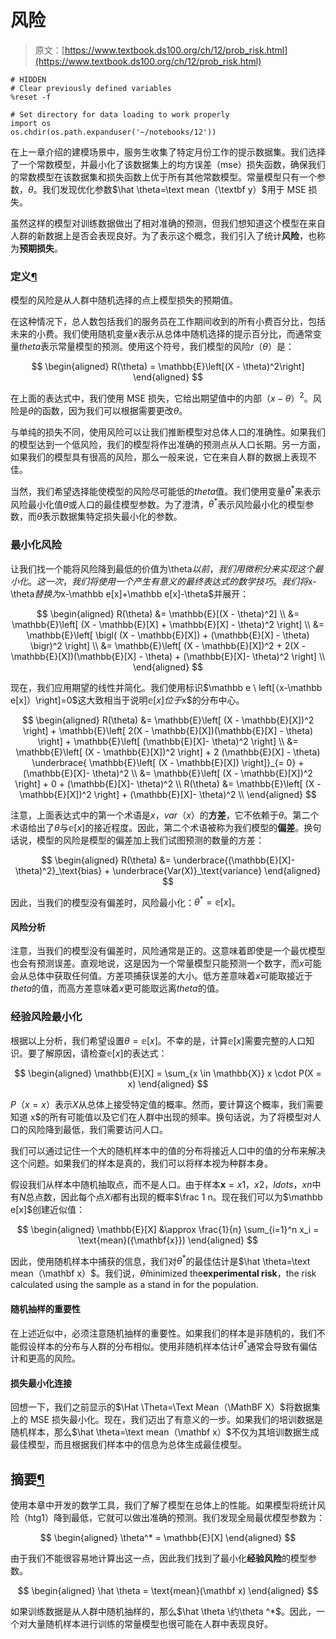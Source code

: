 # 风险

> 原文：[https://www.textbook.ds100.org/ch/12/prob_risk.html](https://www.textbook.ds100.org/ch/12/prob_risk.html)

```
# HIDDEN
# Clear previously defined variables
%reset -f

# Set directory for data loading to work properly
import os
os.chdir(os.path.expanduser('~/notebooks/12'))

```

在上一章介绍的建模场景中，服务生收集了特定月份工作的提示数据集。我们选择了一个常数模型，并最小化了该数据集上的均方误差（mse）损失函数，确保我们的常数模型在该数据集和损失函数上优于所有其他常数模型。常量模型只有一个参数，$\theta$。我们发现优化参数$\hat \theta=\text mean（\textbf y）$用于 MSE 损失。

虽然这样的模型对训练数据做出了相对准确的预测，但我们想知道这个模型在来自人群的新数据上是否会表现良好。为了表示这个概念，我们引入了统计**风险**，也称为**预期损失**。

### 定义[¶](#Definition)

模型的风险是从人群中随机选择的点上模型损失的预期值。

在这种情况下，总人数包括我们的服务员在工作期间收到的所有小费百分比，包括未来的小费。我们使用随机变量$x$表示从总体中随机选择的提示百分比，而通常变量$theta$表示常量模型的预测。使用这个符号，我们模型的风险$r（\theta）$是：

$$ \begin{aligned} R(\theta) = \mathbb{E}\left[(X - \theta)^2\right] \end{aligned} $$

在上面的表达式中，我们使用 MSE 损失，它给出期望值中的内部$（x-\theta）^2$。风险是$\theta$的函数，因为我们可以根据需要更改$\theta$。

与单纯的损失不同，使用风险可以让我们推断模型对总体人口的准确性。如果我们的模型达到一个低风险，我们的模型将作出准确的预测点从人口长期。另一方面，如果我们的模型具有很高的风险，那么一般来说，它在来自人群的数据上表现不佳。

当然，我们希望选择能使模型的风险尽可能低的$theta$值。我们使用变量$\theta^*$来表示风险最小化值$\theta$或人口的最佳模型参数。为了澄清，$\theta^*$表示风险最小化的模型参数，而$\hat \theta$表示数据集特定损失最小化的参数。

### 最小化风险

让我们找一个能将风险降到最低的价值为\theta$以前，我们用微积分来实现这个最小化。这一次，我们将使用一个产生有意义的最终表达式的数学技巧。我们将$x-\theta$替换为$x-\mathbb e[x]+\mathbb e[x]-\theta$并展开：

$$ \begin{aligned} R(\theta) &= \mathbb{E}[(X - \theta)^2] \\ &= \mathbb{E}\left[ (X - \mathbb{E}[X] + \mathbb{E}[X] - \theta)^2 \right] \\ &= \mathbb{E}\left[ \bigl( (X - \mathbb{E}[X]) + (\mathbb{E}[X] - \theta) \bigr)^2 \right] \\ &= \mathbb{E}\left[ (X - \mathbb{E}[X])^2 + 2(X - \mathbb{E}[X])(\mathbb{E}[X] - \theta) + (\mathbb{E}[X]- \theta)^2 \right] \\ \end{aligned} $$

现在，我们应用期望的线性并简化。我们使用标识$\mathbb e \ left[（x-\mathbb e[x]）\right]=0$这大致相当于说明$\mathbb e[x]位于$x$的分布中心。

$$ \begin{aligned} R(\theta) &= \mathbb{E}\left[ (X - \mathbb{E}[X])^2 \right] + \mathbb{E}\left[ 2(X - \mathbb{E}[X])(\mathbb{E}[X] - \theta) \right] + \mathbb{E}\left[ (\mathbb{E}[X]- \theta)^2 \right] \\ &= \mathbb{E}\left[ (X - \mathbb{E}[X])^2 \right] + 2 (\mathbb{E}[X] - \theta) \underbrace{ \mathbb{E}\left[ (X - \mathbb{E}[X]) \right]}_{= 0} + (\mathbb{E}[X]- \theta)^2 \\ &= \mathbb{E}\left[ (X - \mathbb{E}[X])^2 \right] + 0 + (\mathbb{E}[X]- \theta)^2 \\ R(\theta) &= \mathbb{E}\left[ (X - \mathbb{E}[X])^2 \right] + (\mathbb{E}[X]- \theta)^2 \\ \end{aligned} $$

注意，上面表达式中的第一个术语是$x$，$var（x）$的**方差**，它不依赖于$\theta$。第二个术语给出了$\theta$与$\mathbb e[x]$的接近程度。因此，第二个术语被称为我们模型的**偏差**。换句话说，模型的风险是模型的偏差加上我们试图预测的数量的方差：

$$ \begin{aligned} R(\theta) &= \underbrace{(\mathbb{E}[X]- \theta)^2}_\text{bias} + \underbrace{Var(X)}_\text{variance} \end{aligned} $$

因此，当我们的模型没有偏差时，风险最小化：$\theta^*=\mathbb e[x]$。

#### 风险分析

注意，当我们的模型没有偏差时，风险通常是正的。这意味着即使是一个最优模型也会有预测误差。直观地说，这是因为一个常量模型只能预测一个数字，而$x$可能会从总体中获取任何值。方差项捕获误差的大小。低方差意味着$x$可能取接近于$theta$的值，而高方差意味着$x$更可能取远离$theta$的值。

### 经验风险最小化

根据以上分析，我们希望设置$\theta=\mathbb e[x]$。不幸的是，计算$\mathbb e[x]$需要完整的人口知识。要了解原因，请检查$\mathbb e[x]$的表达式：

$$ \begin{aligned} \mathbb{E}[X] = \sum_{x \in \mathbb{X}} x \cdot P(X = x) \end{aligned} $$

$P（x=x）$表示$X$从总体上接受特定值的概率。然而，要计算这个概率，我们需要知道 x$的所有可能值以及它们在人群中出现的频率。换句话说，为了将模型对人口的风险降到最低，我们需要访问人口。

我们可以通过记住一个大的随机样本中的值的分布将接近人口中的值的分布来解决这个问题。如果我们的样本是真的，我们可以将样本视为种群本身。

假设我们从样本中随机抽取点，而不是人口。由于样本$\mathbf x=x 1，x 2，ldots，x n$中有$N$总点数，因此每个点$X i$都有出现的概率$\frac 1 n。现在我们可以为$\mathbb e[x]$创建近似值：

$$ \begin{aligned} \mathbb{E}[X] &\approx \frac{1}{n} \sum_{i=1}^n x_i = \text{mean}({\mathbf{x}}) \end{aligned} $$

因此，使用随机样本中捕获的信息，我们对$\theta^*$的最佳估计是$\hat \theta=\text mean（\mathbf x）$。我们说，$\hat \theta$minimized the**experimental risk**，the risk calculated using the sample as a stand in for the population.

#### 随机抽样的重要性

在上述近似中，必须注意随机抽样的重要性。如果我们的样本是非随机的，我们不能假设样本的分布与人群的分布相似。使用非随机样本估计$\theta^*$通常会导致有偏估计和更高的风险。

#### 损失最小化连接

回想一下，我们之前显示的$\Hat \Theta=\Text Mean（\MathBF X）$将数据集上的 MSE 损失最小化。现在，我们迈出了有意义的一步。如果我们的培训数据是随机样本，那么$\hat \theta=\text mean（\mathbf x）$不仅为其培训数据生成最佳模型，而且根据我们样本中的信息为总体生成最佳模型。

## 摘要[¶](#Summary)

使用本章中开发的数学工具，我们了解了模型在总体上的性能。如果模型将统计风险（htg1）降到最低，它就可以做出准确的预测。我们发现全局最优模型参数为：

$$ \begin{aligned} \theta^* = \mathbb{E}[X] \end{aligned} $$

由于我们不能很容易地计算出这一点，因此我们找到了最小化**经验风险**的模型参数。

$$ \begin{aligned} \hat \theta = \text{mean}(\mathbf x) \end{aligned} $$

如果训练数据是从人群中随机抽样的，那么$\hat \theta \约\theta ^*$。因此，一个对大量随机样本进行训练的常量模型也很可能在人群中表现良好。
